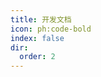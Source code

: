 ```yaml
---
title: 开发文档
icon: ph:code-bold
index: false
dir:
  order: 2
---
```


<Catalog base='/zh-cn/develop/' />
